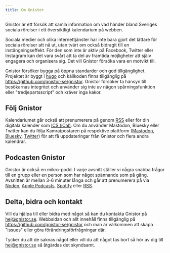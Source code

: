 ```yaml
---
title: Om Gnistor
---
```

Gnistor är ett försök att samla information om vad händer bland Sveriges sociala rörelser i ett översiktligt kalendarium på webben.

Sociala medier och olika internettjänster har inte bara gjort det lättare för sociala rörelser att nå ut, utan tvärt om också bidragit till en instängningseffekt. För den som inte är aktiv på Facebook, Twitter eller Instagram kan det vara svårt att ta del av framtida möjligheter att själv engagera och organisera sig. Det vill Gnistor försöka vara en motvikt till.

Gnistor försöker bygga på öppna standarder och god tillgänglighet. Projektet är byggt i [hugo](https://gohugo.io/) och källkoden finns tillgänglig på https://github.com/gnistor-se/gnistor. Gnistor försöker ta hänsyn till besökarnas integritet och använder sig inte av någon spårningsfunktion eller "tredjepartsscript" och kräver inga kakor.

## Följ Gnistor
Kalendariumet går också att prenumerera på genom [RSS](http://www.gnistor.se/feed/index.xml) eller för din digitala kalender som [ICS (iCal)](http://www.gnistor.se/ics/index.ics). Om du använder Mastodon, Bluesky eller Twitter kan du följa Kamratpostaren på respektive plattform ([Mastodon](https://radikal.social/@kamratpostaren), [Bluesky](https://bsky.app/profile/kamratpostaren.se), [Twitter](https://twitter.com/kamratpostaren)) för att få uppdateringar från Gnistor och flera andra kalendrar.

## Podcasten Gnistor
Gnistor är också en mikro-podd. I varje avsnitt ställer vi några snabba frågor till en grupp eller en person som har något spännande som på gång. Avsnitten är mellan 3-6 minuter långa och går att prenumerera på via [Noden](https://www.radionoden.se/), [Apple Podcasts](https://podcasts.apple.com/se/podcast/gnistor/id1650645752), [Spotify](https://open.spotify.com/show/1znUOIBWXkmNqY51HLHGaB) eller [RSS](http://www.gnistor.se/podcast/index.xml).

## Delta, bidra och kontakt
Vill du hjälpa till eller bidra med något så kan du kontakta Gnistor på hej@gnistor.se. Webbsidan och allt innehåll finns tillgänglig på https://github.com/gnistor-se/gnistor och man är välkommen att skapa "issues" eller göra förändringsförfrågningar där.

Tycker du att de saknas något eller vill du att något tas bort så hör av dig till hej@gnistor.se så åtgärdas det skyndsamt.